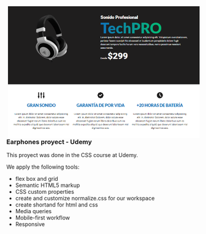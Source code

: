 <a href="https://earphones-proyect.vercel.app/">
<img align="right" width="500" src="https://github.com/Dario2303/image/blob/main/earphone.png"/>
</a>
  
### Earphones proyect - Udemy

This proyect was done in the CSS course at Udemy.

We apply the following tools: 

- flex box and grid
- Semantic HTML5 markup
- CSS custom properties
- create and customize normalize.css for our workspace
- create shortand for html and css
- Media queries
- Mobile-first workflow
- Responsive

